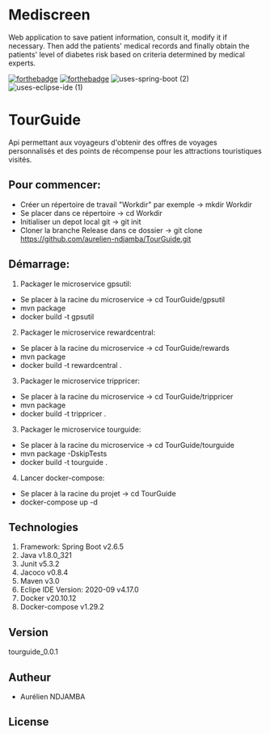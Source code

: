 # Mediscreen
Web application to save patient information, consult it, modify it if necessary. Then add the patients' medical records and finally obtain the patients' level of diabetes risk based on criteria determined by medical experts.


[![forthebadge](https://forthebadge.com/images/badges/open-source.svg)](https://forthebadge.com)
[![forthebadge](https://forthebadge.com/images/badges/made-with-java.svg)](https://forthebadge.com) 
![uses-spring-boot (2)](https://user-images.githubusercontent.com/66125882/150993441-590505b7-fd53-44df-9ac5-695d0fb59754.svg)
![uses-eclipse-ide (1)](https://user-images.githubusercontent.com/66125882/150993531-3f8d450c-0399-4c9f-920c-4296d0473f2d.svg)

# TourGuide
Api permettant aux voyageurs d'obtenir des offres de voyages personnalisés et des points de récompense pour les attractions touristiques visités. 

## Pour commencer:
- Créer un répertoire de travail "Workdir" par exemple -> mkdir Workdir
- Se placer dans ce répertoire -> cd Workdir
- Initialiser un depot local git -> git init
- Cloner la branche Release dans ce dossier -> git clone https://github.com/aurelien-ndjamba/TourGuide.git

## Démarrage:
1. Packager le microservice gpsutil: 
- Se placer à la racine du microservice -> cd TourGuide/gpsutil
- mvn package
- docker build -t gpsutil 
2. Packager le microservice rewardcentral: 
- Se placer à la racine du microservice -> cd TourGuide/rewards
- mvn package
- docker build -t rewardcentral .
3. Packager le microservice trippricer: 
- Se placer à la racine du microservice -> cd TourGuide/trippricer
- mvn package
- docker build -t trippricer .
3. Packager le microservice tourguide: 
- Se placer à la racine du microservice -> cd TourGuide/tourguide
- mvn package -DskipTests
- docker build -t tourguide .
4. Lancer docker-compose: 
- Se placer à la racine du projet -> cd TourGuide
- docker-compose up -d

## Technologies
1. Framework: Spring Boot v2.6.5
2. Java v1.8.0_321
3. Junit v5.3.2
4. Jacoco v0.8.4
5. Maven v3.0
6. Eclipe IDE Version: 2020-09 v4.17.0
7. Docker v20.10.12
8. Docker-compose v1.29.2

## Version
tourguide_0.0.1

## Autheur
- Aurélien NDJAMBA

## License

